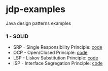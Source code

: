 # jdp-examples
Java design patterns examples

### 1 - SOLID
* SRP - Single Responsibility Principle: [code](src/main/java/learn/dp/jdpexamples/c01solid/srp)
* OCP - Open/Closed Principle: [code](src/main/java/learn/dp/jdpexamples/c01solid/ocp)
* LSP - Liskov Substitution Principle: [code](src/main/java/learn/dp/jdpexamples/c01solid/lsp)
* ISP - Interface Segregation Principle: [code](src/main/java/learn/dp/jdpexamples/c01solid/isp)
